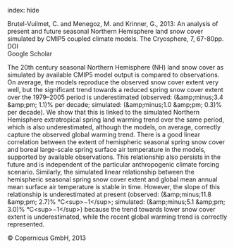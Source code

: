 index: hide

<div class="Citation">

  <div class="Citation-body">
    <div class="Citation-text">Brutel-Vuilmet, C. and Menegoz, M. and Krinner, G., 2013: An analysis of present and future seasonal Northern Hemisphere land snow cover simulated by CMIP5 coupled climate models. <span class="Article-journal">The Cryosphere, </span><span class="Article-volume"> 7, </span>67-80pp.</div>
    <div class="Citation-links">
      <div class="CitationLink" data-href="https://doi.org/10.5194/tc-7-67-2013">
        <div class="CitationLink-icon CitationLink-Doi"></div>
        <div class="CitationLink-text">DOI</div>
      </div>
      <div class="CitationLink" data-href="https://scholar.google.com/scholar?q=10.5194/tc-7-67-2013">
        <div class="CitationLink-icon CitationLink-Scholar"></div>
        <div class="CitationLink-text">Google Scholar</div>
      </div>
    </div>
  </div>
</div>

The 20th century seasonal Northern Hemisphere (NH) land snow cover as simulated by available CMIP5 model output is compared to observations. On average, the models reproduce the observed snow cover extent very well, but the significant trend towards a reduced spring snow cover extent over the 1979–2005 period is underestimated (observed: (&amp;amp;minus;3.4 &amp;amp;pm; 1.1)% per decade; simulated: (&amp;amp;minus;1.0 &amp;amp;pm; 0.3)% per decade). We show that this is linked to the simulated Northern Hemisphere extratropical spring land warming trend over the same period, which is also underestimated, although the models, on average, correctly capture the observed global warming trend. There is a good linear correlation between the extent of hemispheric seasonal spring snow cover and boreal large-scale spring surface air temperature in the models, supported by available observations. This relationship also persists in the future and is independent of the particular anthropogenic climate forcing scenario. Similarly, the simulated linear relationship between the hemispheric seasonal spring snow cover extent and global mean annual mean surface air temperature is stable in time. However, the slope of this relationship is underestimated at present (observed: (&amp;amp;minus;11.8 &amp;amp;pm; 2.7)% °C&lt;sup&gt;−1&lt;/sup&gt;; simulated: (&amp;amp;minus;5.1 &amp;amp;pm; 3.0)% °C&lt;sup&gt;−1&lt;/sup&gt;) because the trend towards lower snow cover extent is underestimated, while the recent global warming trend is correctly represented.

<div class="Citation-copy">
&copy; Copernicus GmbH, 2013
</div>